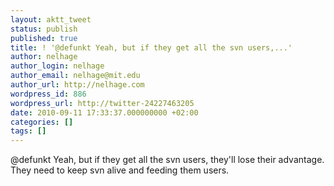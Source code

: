 ```yaml
---
layout: aktt_tweet
status: publish
published: true
title: ! '@defunkt Yeah, but if they get all the svn users,...'
author: nelhage
author_login: nelhage
author_email: nelhage@mit.edu
author_url: http://nelhage.com
wordpress_id: 886
wordpress_url: http://twitter-24227463205
date: 2010-09-11 17:33:37.000000000 +02:00
categories: []
tags: []
---
```

@defunkt Yeah, but if they get all the svn users, they'll lose their advantage. They need to keep svn alive and feeding them users.

